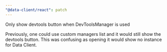 ```yaml
---
"@data-client/react": patch
---
```


Only show devtools button when DevToolsManager is used

Previously, one could use custom managers list and it
would still show the devtools button. This was confusing
as opening it would show no instance for Data Client.